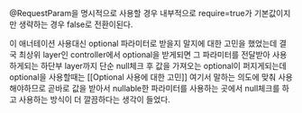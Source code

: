 @RequestParam을 명시적으로 사용할 경우 내부적으로 require=true가 기본값이지만 생략하는 경우 false로 전환이된다. 

이 애너테이션 사용대신 optional 파라미터로 받을지 말지에 대한 고민을 했었는데 결국 최상위 layer인 controller에서 optional을 받게되면 그 파라미터를 전달받아 사용하게되는 하단부 layer까지 단순 null체크 후 값을 가져오는 optional이 퍼지게되는데 optional을 사용할때는
[[Optional 사용에 대한 고민]]  여기서 말하는 의도에 맞춰 사용해야하므로 곧바로 값을 받아서 nullable한 파라미터를 사용하는 곳에서 null체크를 하고 사용하는 방식이 더 깔끔하다는 생각이 들었다.
